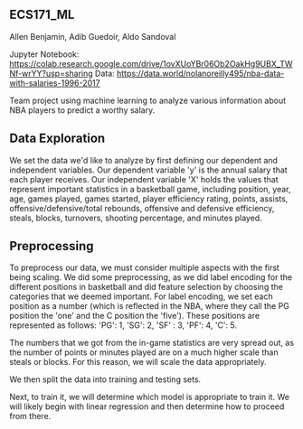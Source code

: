 ## ECS171_ML
Allen Benjamin, Adib Guedoir, Aldo Sandoval

Jupyter Notebook: https://colab.research.google.com/drive/1ovXUoYBr06Ob2OakHg9UBX_TWNf-wrYY?usp=sharing
Data: https://data.world/nolanoreilly495/nba-data-with-salaries-1996-2017

Team project using machine learning to analyze various information about NBA players to predict a worthy salary.

## Data Exploration
We set the data we'd like to analyze by first defining our dependent and independent variables. Our dependent variable 'y' is the annual salary that each player receives. Our independent variable 'X' holds the values that represent important statistics in a basketball game, including position, year, age, games played, games started, player efficiency rating, points, assists, offensive/defensive/total rebounds, offensive and defensive efficiency, steals, blocks, turnovers, shooting percentage, and minutes played.

## Preprocessing
To preprocess our data, we must consider multiple aspects with the first being scaling. We did some preprocessing, as we did label encoding for the different positions in basketball and did feature selection by choosing the categories that we deemed important. For label encoding, we set each position as a number (which is reflected in the NBA, where they call the PG position the 'one' and the C position the 'five'). These positions are represented as follows: 'PG': 1, 'SG': 2, 'SF' : 3, 'PF': 4, 'C': 5. 

The numbers that we got from the in-game statistics are very spread out, as the number of points or minutes played are on a much higher scale than steals or blocks. For this reason, we will scale the data appropriately.

We then split the data into training and testing sets.

Next, to train it, we will determine which model is appropriate to train it. We will likely begin with linear regression and then determine how to proceed from there.
